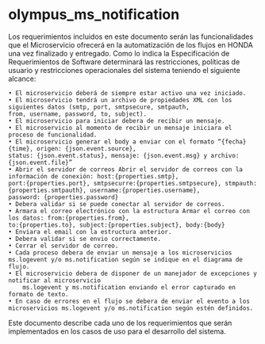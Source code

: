 # olympus_ms_notification
Los requerimientos incluidos en este documento serán las funcionalidades que el Microservicio ofrecerá en la automatización de los flujos en 
HONDA una vez finalizado y entregado.
Como lo indica la Especificación de Requerimientos de Software determinará las restricciones, políticas de usuario 
y restricciones operacionales del sistema teniendo el siguiente alcance:
    
    • El microservicio deberá de siempre estar activo una vez iniciado.
    • El microservicio tendrá un archivo de propiedades XML con los siguientes datos (smtp, port, smtpsecure, smtpauth, 
    from, username, password, to, subject).
    • El microservicio para iniciar debera de recibir un mensaje.
    • El microservicio al momento de recibir un mensaje iniciara el proceso de funcionalidad.
    • El microservicio generar el body a enviar con el formato “{fecha} {time}, origen: {json.event.source}, 
    status: {json.event.status}, mensaje: {json.event.msg} y archivo:{json.event.file}”
    • Abrir el servidor de correos Abrir el servidor de correos con la información de conexión: host:{properties.smtp}, 
    port:{properties.port}, smtpsecurre:{properties.smtpsecure}, stmpauth:{properties.smtpauth}, username:{properties.username}, 
    password: {properties.password}
    • Debera validar si se puede conectar al servidor de correos.
    • Armara el correo electrónico con la estructura Armar el correo con los datos: from:{properties.from}, 
    to:{properties.to}, subject:{properties.subject}, body:{body}
    • Enviara el email con la estructura anterior.
    • Debera validar si se envio correctamente.
    • Cerrar el servidor de correo.
    • Cada proceso debera de enviar un mensaje a los microservicios ms.logevent y/o ms.notification según se indique en el diagrama de flujo.
    • El microservicio debera de disponer de un manejador de excepciones y notificar al microservicio
        ms.logevent y ms.notification enviando el error capturado en formato de texto.
    • En caso de errores en el flujo se debera de enviar el evento a los microservicios ms.logevent y/o ms.notification según estén definidos.

Este documento describe cada uno de los requerimientos que serán implementados en los casos de uso para el desarrollo del sistema.
